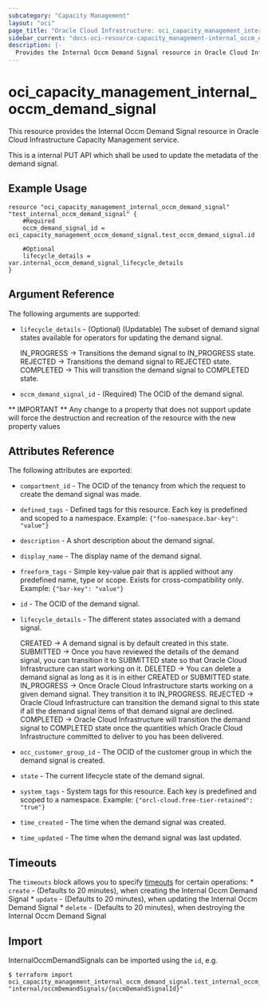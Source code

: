 ```yaml
---
subcategory: "Capacity Management"
layout: "oci"
page_title: "Oracle Cloud Infrastructure: oci_capacity_management_internal_occm_demand_signal"
sidebar_current: "docs-oci-resource-capacity_management-internal_occm_demand_signal"
description: |-
  Provides the Internal Occm Demand Signal resource in Oracle Cloud Infrastructure Capacity Management service
---
```


# oci_capacity_management_internal_occm_demand_signal
This resource provides the Internal Occm Demand Signal resource in Oracle Cloud Infrastructure Capacity Management service.

This is a internal PUT API which shall be used to update the metadata of the demand signal.


## Example Usage

```hcl
resource "oci_capacity_management_internal_occm_demand_signal" "test_internal_occm_demand_signal" {
	#Required
	occm_demand_signal_id = oci_capacity_management_occm_demand_signal.test_occm_demand_signal.id

	#Optional
	lifecycle_details = var.internal_occm_demand_signal_lifecycle_details
}
```

## Argument Reference

The following arguments are supported:

* `lifecycle_details` - (Optional) (Updatable) The subset of demand signal states available for operators for updating the demand signal.

	IN_PROGRESS -> Transitions the demand signal to IN_PROGRESS state. REJECTED -> Transitions the demand signal to REJECTED state. COMPLETED -> This will transition the demand signal to COMPLETED state. 
* `occm_demand_signal_id` - (Required) The OCID of the demand signal. 


** IMPORTANT **
Any change to a property that does not support update will force the destruction and recreation of the resource with the new property values

## Attributes Reference

The following attributes are exported:

* `compartment_id` - The OCID of the tenancy from which the request to create the demand signal was made. 
* `defined_tags` - Defined tags for this resource. Each key is predefined and scoped to a namespace. Example: `{"foo-namespace.bar-key": "value"}` 
* `description` - A short description about the demand signal. 
* `display_name` - The display name of the demand signal. 
* `freeform_tags` - Simple key-value pair that is applied without any predefined name, type or scope. Exists for cross-compatibility only. Example: `{"bar-key": "value"}` 
* `id` - The OCID of the demand signal. 
* `lifecycle_details` - The different states associated with a demand signal. 

	CREATED -> A demand signal is by default created in this state.  SUBMITTED -> Once you have reviewed the details of the demand signal, you can transition it to SUBMITTED state so that Oracle Cloud Infrastructure can start working on it. DELETED -> You can delete a demand signal as long as it is in either CREATED or SUBMITTED state. IN_PROGRESS -> Once Oracle Cloud Infrastructure starts working on a given demand signal. They transition it to IN_PROGRESS. REJECTED -> Oracle Cloud Infrastructure can transition the demand signal to this state if all the demand signal items of that demand signal are declined. COMPLETED -> Oracle Cloud Infrastructure will transition the demand signal to COMPLETED state once the quantities which Oracle Cloud Infrastructure committed to deliver to you has been delivered. 
* `occ_customer_group_id` - The OCID of the customer group in which the demand signal is created. 
* `state` - The current lifecycle state of the demand signal. 
* `system_tags` - System tags for this resource. Each key is predefined and scoped to a namespace. Example: `{"orcl-cloud.free-tier-retained": "true"}` 
* `time_created` - The time when the demand signal was created. 
* `time_updated` - The time when the demand signal was last updated. 

## Timeouts

The `timeouts` block allows you to specify [timeouts](https://registry.terraform.io/providers/oracle/oci/latest/docs/guides/changing_timeouts) for certain operations:
	* `create` - (Defaults to 20 minutes), when creating the Internal Occm Demand Signal
	* `update` - (Defaults to 20 minutes), when updating the Internal Occm Demand Signal
	* `delete` - (Defaults to 20 minutes), when destroying the Internal Occm Demand Signal


## Import

InternalOccmDemandSignals can be imported using the `id`, e.g.

```
$ terraform import oci_capacity_management_internal_occm_demand_signal.test_internal_occm_demand_signal "internal/occmDemandSignals/{occmDemandSignalId}" 
```

